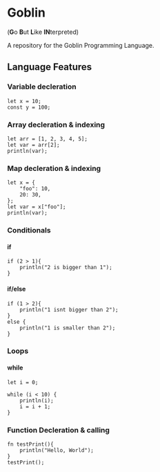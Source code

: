 # Goblin
(**G**o **B**ut **L**ike **IN**terpreted)

A repository for the Goblin Programming Language.

## Language Features

### Variable decleration
```
let x = 10;
const y = 100;
```
### Array decleration & indexing
```
let arr = [1, 2, 3, 4, 5];
let var = arr[2];
println(var);
```

### Map decleration & indexing
```
let x = {
    "foo": 10,
    20: 30,
};
let var = x["foo"];
println(var);
```

### Conditionals
#### if
```
if (2 > 1){
    println("2 is bigger than 1");
}
```
#### if/else
```
if (1 > 2){
    println("1 isnt bigger than 2");
}
else {
    println("1 is smaller than 2");
}
```

### Loops
#### while
```
let i = 0;

while (i < 10) {
    println(i);
    i = i + 1;
}
```

### Function Decleration & calling
```
fn testPrint(){
    println("Hello, World");
}
testPrint();
```
